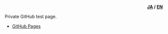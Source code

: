 <div id="lang" style="text-align: right; font-weight: bold;"><a href="README.ja-jp.md">JA</a> / <u>EN</u></div>

Private GitHub test page.

- [GitHub Pages]( https://neelabo.github.io/Sandbox/)
